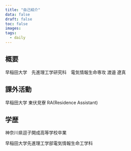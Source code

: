 ```yaml
---
title: "自己紹介"
data: false
draft: false
toc: false
images:
tags:
  - daily
---
```

## 概要


早稲田大学　先進理工学研究科　電気情報生命専攻
渡邉 遼真

## 課外活動

早稲田大学 東伏見寮 RA(Residence Assistant)

## 学歴

神奈川県逗子開成高等学校卒業

早稲田大学先進理工学部電気情報生命工学科